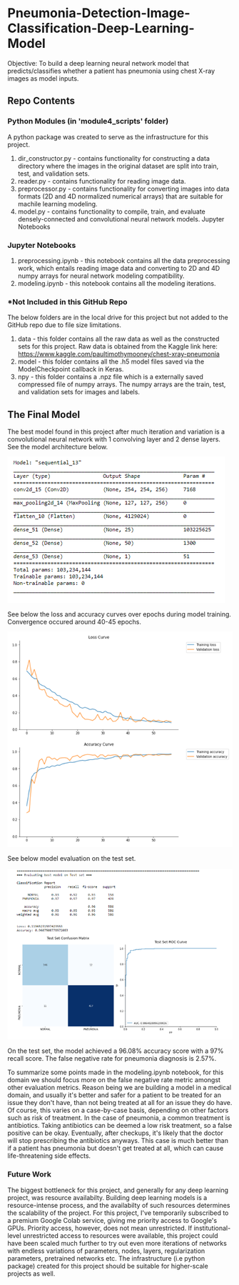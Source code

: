 # Pneumonia-Detection-Image-Classification-Deep-Learning-Model
Objective: To build a deep learning neural network model that predicts/classifies whether a patient has pneumonia using chest X-ray images as model inputs.

## Repo Contents
### Python Modules (in 'module4_scripts' folder)

A python package was created to serve as the infrastructure for this project.

1. dir_constructor.py - contains functionality for constructing a data directory where the images in the original dataset are split into train, test, and validation sets.
2. reader.py - contains functionality for reading image data.
3. preprocessor.py - contains functionality for converting images into data formats (2D and 4D normalized numerical arrays) that are suitable for machile learning modeling.
4. model.py - contains functionality to compile, train, and evaluate densely-connected and convolutional neural network models.
Jupyter Notebooks

### Jupyter Notebooks
1. preprocessing.ipynb - this notebook contains all the data preprocessing work, which entails reading image data and converting to 2D and 4D numpy arrays for neural network modeling compatibility. 
2. modeling.ipynb - this notebook contains all the modeling iterations. 

### *Not Included in this GitHub Repo

The below folders are in the local drive for this project but not added to the GitHub repo due to file size limitations.

1. data - this folder contains all the raw data as well as the constructed sets for this project. Raw data is obtained from the Kaggle link here: https://www.kaggle.com/paultimothymooney/chest-xray-pneumonia
2. model - this folder contains all the .h5 model files saved via the ModelCheckpoint callback in Keras.
3. npy - this folder contains a .npz file which is a externally saved compressed file of numpy arrays. The numpy arrays are the train, test, and validation sets for images and labels.

## The Final Model

The best model found in this project after much iteration and variation is a convolutional neural network with 1 convolving layer and 2 dense layers. See the model architecture below. 

![alt text](https://github.com/janabdullah96/Pneumonia-Detection-Image-Classification-Deep-Learning-Model/blob/main/images/model_summary.PNG)

See below the loss and accuracy curves over epochs during model training. Convergence occured around 40-45 epochs. 

![alt text](https://github.com/janabdullah96/Pneumonia-Detection-Image-Classification-Deep-Learning-Model/blob/main/images/model_training_curves.PNG)

See below model evaluation on the test set.

![alt text](https://github.com/janabdullah96/Pneumonia-Detection-Image-Classification-Deep-Learning-Model/blob/main/images/model_evaluation.PNG)

On the test set, the model achieved a 96.08% accuracy score with a 97% recall score. The false negative rate for pneumonia diagnosis is 2.57%. 

To summarize some points made in the modeling.ipynb notebook, for this domain we should focus more on the false negative rate metric amongst other evaluation metrics. Reason being we are building a model in a medical domain, and usually it's better and safer for a patient to be treated for an issue they don't have, than not being treated at all for an issue they do have. Of course, this varies on a case-by-case basis, depending on other factors such as risk of treatment. In the case of pneumonia, a common treatment is antibiotics. Taking antibiotics can be deemed a low risk treatment, so a false positive can be okay. Eventually, after checkups, it's likely that the doctor will stop prescribing the antibiotics anyways. This case is much better than if a patient has pneumonia but doesn't get treated at all, which can cause life-threatening side effects.  

### Future Work

The biggest bottleneck for this project, and generally for any deep learning project, was resource availabilty. Building deep learning models is a resource-intense process, and the availabilty of such resources determines the scalability of the project. For this project, I've temporarily subscribed to a premium Google Colab service, giving me priority access to Google's GPUs. Priority access, however, does not mean unrestricted. If institutional-level unrestricted access to resources were available, this project could have been scaled much further to try out even more iterations of networks with endless variations of parameters, nodes, layers, regularization parameters, pretrained networks etc. The infrastructure (i.e python package) created for this project should be suitable for higher-scale projects as well. 

